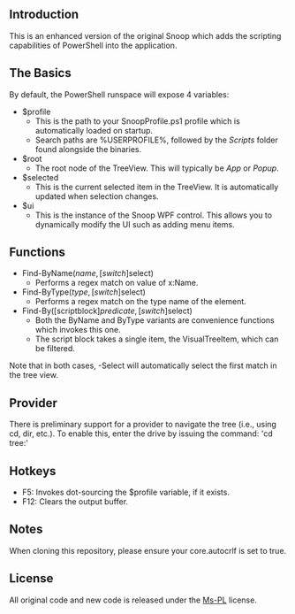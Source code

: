 ## Introduction

This is an enhanced version of the original Snoop which adds the scripting capabilities of PowerShell into the application.

## The Basics

By default, the PowerShell runspace will expose 4 variables:
 * $profile
   * This is the path to your SnoopProfile.ps1 profile which is automatically loaded on startup.
   * Search paths are %USERPROFILE%, followed by the _Scripts_ folder found alongside the binaries.
 * $root
   * The root node of the TreeView.  This will typically be _App_ or _Popup_.
 * $selected
   * This is the current selected item in the TreeView.  It is automatically updated when selection changes.
 * $ui
   * This is the instance of the Snoop WPF control.  This allows you to dynamically modify the UI such as adding menu items.

## Functions

 * Find-ByName($name,[switch]$select)
   * Performs a regex match on value of x:Name.
 * Find-ByType($type,[switch]$select)
   * Performs a regex match on the type name of the element.
 * Find-By([scriptblock]$predicate,[switch]$select)
   * Both the ByName and ByType variants are convenience functions which invokes this one.
   * The script block takes a single item, the VisualTreeItem, which can be filtered.

Note that in both cases, -Select will automatically select the first match in the tree view.

## Provider

There is preliminary support for a provider to navigate the tree (i.e., using cd, dir, etc.).  To enable this, enter the drive by issuing the command:  'cd tree:'

## Hotkeys

 * F5: Invokes dot-sourcing the $profile variable, if it exists.
 * F12: Clears the output buffer.

## Notes

When cloning this repository, please ensure your core.autocrlf is set to true.

## License

All original code and new code is released under the [Ms-PL](http://go.microsoft.com/fwlink/?LinkID=131993) license.
